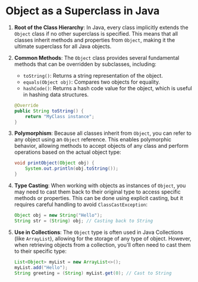 
# Object as a Superclass in Java

1. **Root of the Class Hierarchy**: In Java, every class implicitly extends the `Object` class if no other superclass is specified. This means that all classes inherit methods and properties from `Object`, making it the ultimate superclass for all Java objects.

2. **Common Methods**: The `Object` class provides several fundamental methods that can be overridden by subclasses, including:
   - `toString()`: Returns a string representation of the object.
   - `equals(Object obj)`: Compares two objects for equality.
   - `hashCode()`: Returns a hash code value for the object, which is useful in hashing data structures.
   ```java
   @Override
   public String toString() {
       return "MyClass instance";
   }
   ```

3. **Polymorphism**: Because all classes inherit from `Object`, you can refer to any object using an `Object` reference. This enables polymorphic behavior, allowing methods to accept objects of any class and perform operations based on the actual object type:
   ```java
   void printObject(Object obj) {
       System.out.println(obj.toString());
   }
   ```

4. **Type Casting**: When working with objects as instances of `Object`, you may need to cast them back to their original type to access specific methods or properties. This can be done using explicit casting, but it requires careful handling to avoid `ClassCastException`:
   ```java
   Object obj = new String("Hello");
   String str = (String) obj; // Casting back to String
   ```

5. **Use in Collections**: The `Object` type is often used in Java Collections (like `ArrayList`), allowing for the storage of any type of object. However, when retrieving objects from a collection, you'll often need to cast them to their specific type:
   ```java
   List<Object> myList = new ArrayList<>();
   myList.add("Hello");
   String greeting = (String) myList.get(0); // Cast to String
   ```
